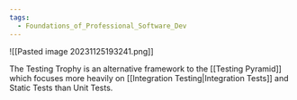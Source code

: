 ```yaml
---
tags:
  - Foundations_of_Professional_Software_Dev
---
```

![[Pasted image 20231125193241.png]]

The Testing Trophy is an alternative framework to the [[Testing Pyramid]] which focuses more heavily on [[Integration Testing|Integration Tests]] and Static Tests than Unit Tests.